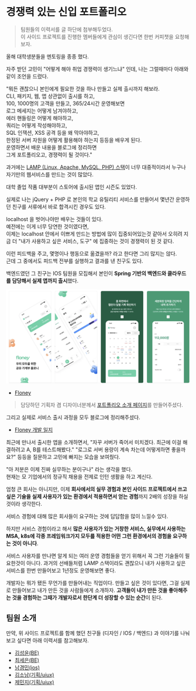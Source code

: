 # 경쟁력 있는 신입 포트폴리오

> 팀원들의 이력서를 글 하단에 첨부해두었다.  
> 이 사이드 프로젝트를 진행한 멤버들에게 관심이 생긴다면 한번 커피챗을 요청해보자.

올해 대학생분들을 멘토링을 종종 했다.  
  
자주 받던 고민이 "어떻게 해야 취업 경쟁력이 생기느냐" 인데, 나는 그럴때마다 아래와 같이 조언을 드렸다.    
  
"뭐든 괜찮으니 본인에게 필요한 것을 하나 만들고 실제 출시까지 해보라.  
CLI, 패키지, 웹, 앱 상관없이 출시를 하고,  
100, 1000명의 고객을 만들고, 365/24시간 운영해보면  
로그 메세지는 어떻게 남겨야하고,  
에러 핸들링은 어떻게 해야하고,  
쿼리는 어떻게 작성해야하고,  
SQL 인잭션, XSS 공격 등을 왜 막아야하고,  
한정된 서버 자원을 어떻게 활용해야 하는지 등등을 배우게 된다.  
운영하면서 배운 내용을 블로그에 정리하면  
그게 포트폴리오고, 경쟁력이 될 것이다."  
  
과거에는 [LAMP (Linux, Apache, MySQL, PHP) 스택](https://aws.amazon.com/ko/what-is/lamp-stack/)이 너무 대중적이라서 누구나 자기만의 웹서비스를 만드는 것이 많았다.  
  
대학 졸업 작품 대부분이 스토어에 출시된 앱인 시즌도 있었다.  
  
실제로 나는 jQuery + PHP 로 본인의 학교 유틸리티 서비스를 만들어서 몇년간 운영하던 친구를 서류에서 바로 합격시킨 경우도 있다.  
  
localhost 을 벗어나야만 배우는 것들이 있다.  
예전에는 이게 너무 당연한 것이였다면,  
이제는 localhost 안에서 이쁘게 만드는 방법에 많이 집중되어있는것 같아서 오히려 지금 더 "내가 사용하고 싶은 서비스, 도구" 에 집중하는 것이 경쟁력이 된 것 같다.  
  
이런 피드백을 주고, 몇명이나 행동으로 옮겼을까? 라고 한다면 그리 많지는 않다.  
근데 그 중에서도 피드백 전부를 실행하고 결과를 낸 친구도 있다.  
  
백엔드였던 그 친구는 IOS 팀원을 모집해서 본인이 **Spring 기반의 백엔드와 클라우드를 담당해서 실제 앱까지 출시**했다.

![1](./images/1.png)

- [Floney](https://apps.apple.com/us/app/%ED%94%8C%EB%A1%9C%EB%8B%88-floney/id6462989500)

> 담당하던 기획자 겸 디자이너분께서 [포트폴리오 소개 페이지](https://notefolio.net/miceaje9135/353331)를 만들어주셨다.  

그리고 실제로 서비스 출시 과정을 모두 블로그에 정리해주셨다.

- [Floney 개발 일지](https://sienna1022.tistory.com/category/Floney)

최근에 만나서 출시한 앱을 소개하면서,
"자꾸 서버가 죽어서 미치겠다. 최근에 이걸 해결하려고 A, B를 테스트해봤다."
"로그로 서버 용량이 계속 차는데 어떻게하면 좋을까요?" 
등등을 질문하고 고민에 빠지는 모습을 보여줬다.  
  
"아 저분은 이제 진짜 실무하는 분이구나" 라는 생각을 했다.  
현재는 모 기업에서의 정규직 채용을 전제로 인턴 생활을 하고 계신다.  
  
엄청 큰 회사는 아니지만,
이제 **회사에서의 실무 경험과 본인 사이드 프로젝트에서 쓰고 싶은 기술을 실제 사용자가 있는 환경에서 적용하면서 얻는 경험**까지 2배의 성장을 하실것이라 생각한다.  
  
서비스 경험에 대해 많은 회사들이 요구하는 것에 답답함을 많이 느낄수 있다.  
  
하지만 서비스 경험이라고 해서 **많은 사용자가 있는 거창한 서비스, 실무에서 사용하는 MSA, k8s에 각종 프레임워크가지 모두를 적용한 어떤 그런 환경에서의 경험을 요구하는 것이 아니다**.  
  
서비스 사용자를 만나면 알게 되는 여러 운영 경험들을 얻기 위해서
꼭 그런 기술들이 필요한것이 아니다.
과거의 선배들처럼 LAMP 스택이라도 괜찮으니 내가 사용하고 싶은 서비스를 한번 만들어보고 1년정도 운영해보면 좋다.  
  
개발자는 뭐가 됐든 무언가를 만들어내는 직업이다.
만들고 싶은 것이 있다면,
그걸 실제로 만들어보고 
내가 만든 것을 사람들에게 소개하자.
**고객들이 내가 만든 것을 좋아해주는 것을 경험하는 그때가 개발자로서 한단계 더 성장할 수 있는 순간**이 된다.

## 팀원 소개

만약, 위 사이드 프로젝트를 함께 했던 친구들 (디자인 / IOS / 백엔드) 과 이야기를 나눠보고 싶다면 아래 이력서를 참고해보자.

- [김성윤(BE)](https://www.rallit.com/hub/resumes/136304/%EA%B9%80%EC%84%B1%EC%9C%A4)
- [최세은(BE)](https://www.rallit.com/resumes/17169@dahyen_o/%EC%B5%9C%EC%84%B8%EC%9D%80?theme=MINT_SORBET)
- [남경민(ios)](https://www.rallit.com/resumes/39948@rudalswhdk12/%EB%82%A8%EA%B2%BD%EB%AF%BC?theme=STANDARD)
- [김소남(기획/uiux)](https://www.rallit.com/resumes/504267@sql2006/%EA%B9%80%EC%86%8C%EB%82%A8?theme=STANDARD)
- [제민지(기획/uiux)](https://notefolio.net/miceaje9135/353331)